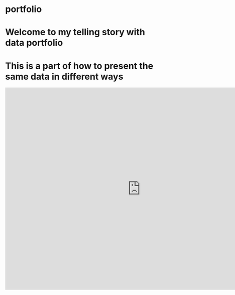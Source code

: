 # portfolio
# Welcome to my telling story with data portfolio
# This is a part of how to present the same data in different ways 
<iframe src="https://data.oecd.org/chart/7f9M" width="860" height="645" style="border: 0" mozallowfullscreen="true" webkitallowfullscreen="true" allowfullscreen="true"><a href="https://data.oecd.org/chart/7f9M" target="_blank">OECD Chart: General government debt, Total, % of GDP, Annual, 2022</a></iframe>
